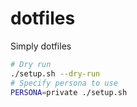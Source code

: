 # dotfiles

Simply dotfiles

```bash
# Dry run
./setup.sh --dry-run
# Specify persona to use
PERSONA=private ./setup.sh
```
